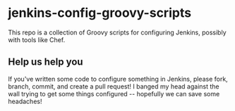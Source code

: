 # jenkins-config-groovy-scripts

This repo is a collection of Groovy scripts for configuring
Jenkins, possibly with tools like Chef.

## Help us help you

If you've written some code to configure something in Jenkins, please fork,
branch, commit, and create a pull request! I banged my head against the wall
trying to get some things configured -- hopefully we can save some headaches!
